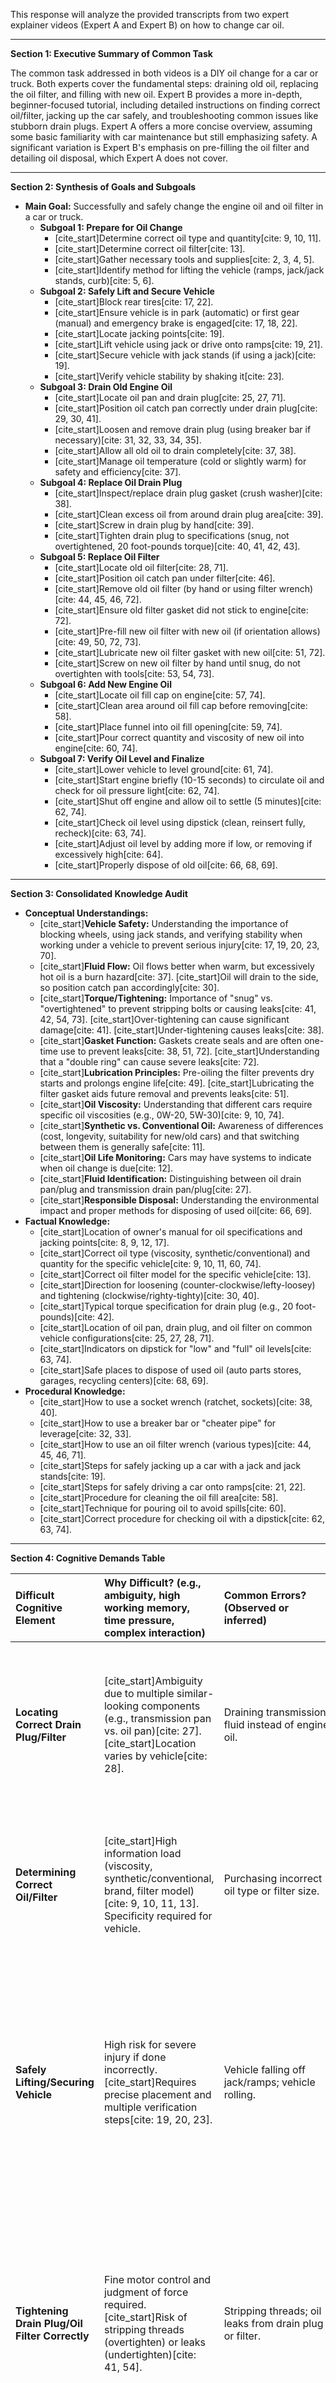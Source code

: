 This response will analyze the provided transcripts from two expert explainer videos (Expert A and Expert B) on how to change car oil.

-----

**Section 1: Executive Summary of Common Task**

The common task addressed in both videos is a DIY oil change for a car or truck. Both experts cover the fundamental steps: draining old oil, replacing the oil filter, and filling with new oil. Expert B provides a more in-depth, beginner-focused tutorial, including detailed instructions on finding correct oil/filter, jacking up the car safely, and troubleshooting common issues like stubborn drain plugs. Expert A offers a more concise overview, assuming some basic familiarity with car maintenance but still emphasizing safety. A significant variation is Expert B's emphasis on pre-filling the oil filter and detailing oil disposal, which Expert A does not cover.

-----

**Section 2: Synthesis of Goals and Subgoals**

  * **Main Goal:** Successfully and safely change the engine oil and oil filter in a car or truck.
      * **Subgoal 1: Prepare for Oil Change**
          * [cite\_start]Determine correct oil type and quantity[cite: 9, 10, 11].
          * [cite\_start]Determine correct oil filter[cite: 13].
          * [cite\_start]Gather necessary tools and supplies[cite: 2, 3, 4, 5].
          * [cite\_start]Identify method for lifting the vehicle (ramps, jack/jack stands, curb)[cite: 5, 6].
      * **Subgoal 2: Safely Lift and Secure Vehicle**
          * [cite\_start]Block rear tires[cite: 17, 22].
          * [cite\_start]Ensure vehicle is in park (automatic) or first gear (manual) and emergency brake is engaged[cite: 17, 18, 22].
          * [cite\_start]Locate jacking points[cite: 19].
          * [cite\_start]Lift vehicle using jack or drive onto ramps[cite: 19, 21].
          * [cite\_start]Secure vehicle with jack stands (if using a jack)[cite: 19].
          * [cite\_start]Verify vehicle stability by shaking it[cite: 23].
      * **Subgoal 3: Drain Old Engine Oil**
          * [cite\_start]Locate oil pan and drain plug[cite: 25, 27, 71].
          * [cite\_start]Position oil catch pan correctly under drain plug[cite: 29, 30, 41].
          * [cite\_start]Loosen and remove drain plug (using breaker bar if necessary)[cite: 31, 32, 33, 34, 35].
          * [cite\_start]Allow all old oil to drain completely[cite: 37, 38].
          * [cite\_start]Manage oil temperature (cold or slightly warm) for safety and efficiency[cite: 37].
      * **Subgoal 4: Replace Oil Drain Plug**
          * [cite\_start]Inspect/replace drain plug gasket (crush washer)[cite: 38].
          * [cite\_start]Clean excess oil from around drain plug area[cite: 39].
          * [cite\_start]Screw in drain plug by hand[cite: 39].
          * [cite\_start]Tighten drain plug to specifications (snug, not overtightened, 20 foot-pounds torque)[cite: 40, 41, 42, 43].
      * **Subgoal 5: Replace Oil Filter**
          * [cite\_start]Locate old oil filter[cite: 28, 71].
          * [cite\_start]Position oil catch pan under filter[cite: 46].
          * [cite\_start]Remove old oil filter (by hand or using filter wrench)[cite: 44, 45, 46, 72].
          * [cite\_start]Ensure old filter gasket did not stick to engine[cite: 72].
          * [cite\_start]Pre-fill new oil filter with new oil (if orientation allows)[cite: 49, 50, 72, 73].
          * [cite\_start]Lubricate new oil filter gasket with new oil[cite: 51, 72].
          * [cite\_start]Screw on new oil filter by hand until snug, do not overtighten with tools[cite: 53, 54, 73].
      * **Subgoal 6: Add New Engine Oil**
          * [cite\_start]Locate oil fill cap on engine[cite: 57, 74].
          * [cite\_start]Clean area around oil fill cap before removing[cite: 58].
          * [cite\_start]Place funnel into oil fill opening[cite: 59, 74].
          * [cite\_start]Pour correct quantity and viscosity of new oil into engine[cite: 60, 74].
      * **Subgoal 7: Verify Oil Level and Finalize**
          * [cite\_start]Lower vehicle to level ground[cite: 61, 74].
          * [cite\_start]Start engine briefly (10-15 seconds) to circulate oil and check for oil pressure light[cite: 62, 74].
          * [cite\_start]Shut off engine and allow oil to settle (5 minutes)[cite: 62, 74].
          * [cite\_start]Check oil level using dipstick (clean, reinsert fully, recheck)[cite: 63, 74].
          * [cite\_start]Adjust oil level by adding more if low, or removing if excessively high[cite: 64].
          * [cite\_start]Properly dispose of old oil[cite: 66, 68, 69].

-----

**Section 3: Consolidated Knowledge Audit**

  * **Conceptual Understandings:**
      * [cite\_start]**Vehicle Safety:** Understanding the importance of blocking wheels, using jack stands, and verifying stability when working under a vehicle to prevent serious injury[cite: 17, 19, 20, 23, 70].
      * [cite\_start]**Fluid Flow:** Oil flows better when warm, but excessively hot oil is a burn hazard[cite: 37]. [cite\_start]Oil will drain to the side, so position catch pan accordingly[cite: 30].
      * [cite\_start]**Torque/Tightening:** Importance of "snug" vs. "overtightened" to prevent stripping bolts or causing leaks[cite: 41, 42, 54, 73]. [cite\_start]Over-tightening can cause significant damage[cite: 41]. [cite\_start]Under-tightening causes leaks[cite: 38].
      * [cite\_start]**Gasket Function:** Gaskets create seals and are often one-time use to prevent leaks[cite: 38, 51, 72]. [cite\_start]Understanding that a "double ring" can cause severe leaks[cite: 72].
      * [cite\_start]**Lubrication Principles:** Pre-oiling the filter prevents dry starts and prolongs engine life[cite: 49]. [cite\_start]Lubricating the filter gasket aids future removal and prevents leaks[cite: 51].
      * [cite\_start]**Oil Viscosity:** Understanding that different cars require specific oil viscosities (e.g., 0W-20, 5W-30)[cite: 9, 10, 74].
      * [cite\_start]**Synthetic vs. Conventional Oil:** Awareness of differences (cost, longevity, suitability for new/old cars) and that switching between them is generally safe[cite: 11].
      * [cite\_start]**Oil Life Monitoring:** Cars may have systems to indicate when oil change is due[cite: 12].
      * [cite\_start]**Fluid Identification:** Distinguishing between oil drain pan/plug and transmission drain pan/plug[cite: 27].
      * [cite\_start]**Responsible Disposal:** Understanding the environmental impact and proper methods for disposing of used oil[cite: 66, 69].
  * **Factual Knowledge:**
      * [cite\_start]Location of owner's manual for oil specifications and jacking points[cite: 8, 9, 12, 17].
      * [cite\_start]Correct oil type (viscosity, synthetic/conventional) and quantity for the specific vehicle[cite: 9, 10, 11, 60, 74].
      * [cite\_start]Correct oil filter model for the specific vehicle[cite: 13].
      * [cite\_start]Direction for loosening (counter-clockwise/lefty-loosey) and tightening (clockwise/righty-tighty)[cite: 30, 40].
      * [cite\_start]Typical torque specification for drain plug (e.g., 20 foot-pounds)[cite: 42].
      * [cite\_start]Location of oil pan, drain plug, and oil filter on common vehicle configurations[cite: 25, 27, 28, 71].
      * [cite\_start]Indicators on dipstick for "low" and "full" oil levels[cite: 63, 74].
      * [cite\_start]Safe places to dispose of used oil (auto parts stores, garages, recycling centers)[cite: 68, 69].
  * **Procedural Knowledge:**
      * [cite\_start]How to use a socket wrench (ratchet, sockets)[cite: 38, 40].
      * [cite\_start]How to use a breaker bar or "cheater pipe" for leverage[cite: 32, 33].
      * [cite\_start]How to use an oil filter wrench (various types)[cite: 44, 45, 46, 71].
      * [cite\_start]Steps for safely jacking up a car with a jack and jack stands[cite: 19].
      * [cite\_start]Steps for safely driving a car onto ramps[cite: 21, 22].
      * [cite\_start]Procedure for cleaning the oil fill area[cite: 58].
      * [cite\_start]Technique for pouring oil to avoid spills[cite: 60].
      * [cite\_start]Correct procedure for checking oil with a dipstick[cite: 62, 63, 74].

-----

**Section 4: Cognitive Demands Table**

| Difficult Cognitive Element                                 | Why Difficult? (e.g., ambiguity, high working memory, time pressure, complex interaction) | Common Errors? (Observed or inferred)                           | Cues and Strategies Used (Expert approaches to manage difficulty)                                                                                                                                                                                                                                                                                                                                                                                                                                                                                                                                                                                                     |
| :---------------------------------------------------------- | :-------------------------------------------------------------------------------------- | :-------------------------------------------------------------- | :------------------------------------------------------------------------------------------------------------------------------------------------------------------------------------------------------------------------------------------------------------------------------------------------------------------------------------------------------------------------------------------------------------------------------------------------------------------------------------------------------------------------------------------------------------------------------------------------------------------------------------ |
| **Locating Correct Drain Plug/Filter** | [cite\_start]Ambiguity due to multiple similar-looking components (e.g., transmission pan vs. oil pan)[cite: 27]. [cite\_start]Location varies by vehicle[cite: 28]. | Draining transmission fluid instead of engine oil.            | [cite\_start]Look for specific visual cues (black pan, bolt presence on oil pan)[cite: 27]. [cite\_start]Consult owner's manual[cite: 8]. [cite\_start]Understand common filter locations (underneath, top of engine)[cite: 28].                                                                                                                                                                                                                                                                                                                                                                                              |
| **Determining Correct Oil/Filter** | [cite\_start]High information load (viscosity, synthetic/conventional, brand, filter model)[cite: 9, 10, 11, 13]. Specificity required for vehicle. | Purchasing incorrect oil type or filter size.                   | [cite\_start]Refer to owner's manual (first source)[cite: 8, 9]. [cite\_start]Use in-store resources (e.g., oil filter lookup books)[cite: 13]. [cite\_start]Pay attention to specific markings (0W-20, L14612)[cite: 10, 13].                                                                                                                                                                                                                                                                                                                                                                                               |
| **Safely Lifting/Securing Vehicle** | High risk for severe injury if done incorrectly. [cite\_start]Requires precise placement and multiple verification steps[cite: 19, 20, 23]. | Vehicle falling off jack/ramps; vehicle rolling.                | [cite\_start]Follow strict sequence: block wheels, engage brake, locate points[cite: 17, 18, 19]. [cite\_start]Use jack stands in conjunction with jack for redundancy[cite: 19, 20]. [cite\_start]Verify stability by shaking the vehicle before going underneath[cite: 23]. [cite\_start]Emphasize using ramps for safety/ease if possible[cite: 20].                                                                                                                                                                                                                                                                                                                      |
| **Tightening Drain Plug/Oil Filter Correctly** | Fine motor control and judgment of force required. [cite\_start]Risk of stripping threads (overtighten) or leaks (undertighten)[cite: 41, 54]. | Stripping threads; oil leaks from drain plug or filter.         | [cite\_start]Use appropriate tool (small ratchet for drain plug, hand for filter)[cite: 40, 54]. [cite\_start]Understand "snug" vs. "overtightened"[cite: 41, 54]. [cite\_start]Use torque wrench if available[cite: 42]. [cite\_start]Clean area to easily spot future leaks[cite: 40]. [cite\_start]Lubricate filter gasket to prevent sticking and aid future removal[cite: 51].                                                                                                                                                                                                                                                                          |
| **Managing Old Oil Drainage (Spills/Burns)** | [cite\_start]Messy, hot, and potential for spills if not properly contained[cite: 30, 46]. | Spilling oil on ground/engine; burning self with hot oil.       | [cite\_start]Position catch pan strategically, slightly behind the drain plug for anticipated flow[cite: 30]. [cite\_start]Allow hot oil to cool for 5-10 minutes if engine was recently run[cite: 37]. [cite\_start]Have paper towels readily available for cleanup[cite: 2].                                                                                                                                                                                                                                                                                                                                                           |
| **Accurately Checking Oil Level** | [cite\_start]New oil can be difficult to see on dipstick, especially synthetic[cite: 63]. Requires specific timing after engine run. | Incorrectly interpreting dipstick reading; overfilling/underfilling. | [cite\_start]Ensure vehicle is on level ground[cite: 62, 74]. [cite\_start]Allow engine to sit for 5 minutes after running[cite: 62, 74]. [cite\_start]Clean dipstick completely before re-inserting[cite: 62, 74]. [cite\_start]Flip dipstick for better visibility of new oil[cite: 63]. [cite\_start]Understand "low" vs. "high" marks[cite: 63, 74]. [cite\_start]Add oil incrementally and re-check[cite: 64, 74].                                                                                                                                                                                                                                                 |
| **Disposing of Used Oil Responsibly** | [cite\_start]Lack of awareness of proper disposal methods; perceived inconvenience[cite: 66, 68]. | Improper disposal (e.g., pouring down drain, into trash).       | [cite\_start]Store old oil in sealed containers (old oil bottles, milk jugs)[cite: 68]. [cite\_start]Know local recycling options (auto parts stores, garages, recycling centers, Walmart)[cite: 68, 69]. [cite\_start]Emphasize environmental responsibility[cite: 69].                                                                                                                                                                                                                                                                                                                                                                          |

-----

**Section 5: JSON-LD Task Graph**

```json
{
  "@context": {
    "TaskGraph": "http://example.org/cognitive-task-graph#",
    "Task": "TaskGraph:Task",
    "Goal": "TaskGraph:Goal",
    "Subgoal": "TaskGraph:Subgoal",
    "DecisionPoint": "TaskGraph:DecisionPoint",
    "Condition": "TaskGraph:Condition",
    "Assumption": "TaskGraph:Assumption",
    "Tool": "TaskGraph:Tool",
    "InformationFlow": "TaskGraph:InformationFlow",
    "Metacognition": "TaskGraph:Metacognition",
    "description": "TaskGraph:description",
    "dependsOn": "TaskGraph:dependsOn",
    "leadsTo": "TaskGraph:leadsTo",
    "truePath": "TaskGraph:truePath",
    "falsePath": "TaskGraph:falsePath",
    "input": "TaskGraph:input",
    "output": "TaskGraph:output",
    "requiredFor": "TaskGraph:requiredFor",
    "appliesTo": "TaskGraph:appliesTo",
    "context": "TaskGraph:context"
  },
  "@graph": [
    {
      "@id": "_Goal_PerformOilChange",
      "@type": "Goal",
      "description": "Successfully and safely change the engine oil and oil filter in a car or truck."
    },
    {
      "@id": "_Subgoal_PrepareForOilChange",
      "@type": "Subgoal",
      "description": "Gather necessary information, tools, and supplies for the oil change.",
      "dependsOn": ["_Goal_PerformOilChange"],
      "leadsTo": "_Task_DetermineOilSpecs"
    },
    {
      "@id": "_Task_DetermineOilSpecs",
      "@type": "Task",
      "description": "Identify the correct type (viscosity, synthetic/conventional) and quantity of engine oil for the specific vehicle.",
      "dependsOn": ["_Subgoal_PrepareForOilChange"],
      [cite_start]"informationFlow": { "input": "Owner's Manual [cite: 8][cite_start]", "output": "Required oil viscosity and quantity [cite: 9]" },
      "leadsTo": "_Task_DetermineFilter"
    },
    {
      "@id": "_Task_DetermineFilter",
      "@type": "Task",
      "description": "Identify the correct oil filter model for the specific vehicle.",
      "dependsOn": ["_Task_DetermineOilSpecs"],
      [cite_start]"informationFlow": { "input": "Vehicle make/model/year", "output": "Required oil filter model (e.g., L14612) [cite: 13]" },
      "leadsTo": "_Task_GatherToolsSupplies"
    },
    {
      "@id": "_Task_GatherToolsSupplies",
      "@type": "Task",
      "description": "Collect all necessary tools (sockets, ratchet, gloves, paper towels, oil filter wrench, oil catch pan, funnel, breaker bar) and supplies (oil, filter).",
      "dependsOn": ["_Task_DetermineFilter"],
      "leadsTo": "_Decision_LiftingMethod"
    },
    {
      "@id": "_Decision_LiftingMethod",
      "@type": "DecisionPoint",
      "description": "Choose the preferred method for lifting the vehicle (ramps, jack/jack stands, or curb).",
      "metacognition": "Expert thinks: 'Safety and ease are paramount. [cite_start]Ramps are often preferred for beginners.' [cite: 6, 20]",
      "truePath": "_Task_PrepareVehicleForLifting",
      "falsePath": "_Task_PrepareVehicleForLifting"
    },
    {
      "@id": "_Subgoal_SafelyLiftVehicle",
      "@type": "Subgoal",
      "description": "Elevate the vehicle securely to provide access to the underside.",
      "dependsOn": ["_Subgoal_PrepareForOilChange"],
      "leadsTo": "_Task_PrepareVehicleForLifting"
    },
    {
      "@id": "_Task_PrepareVehicleForLifting",
      "@type": "Task",
      "description": "Block rear tires and ensure transmission is in park/first gear with emergency brake engaged.",
      "dependsOn": ["_Decision_LiftingMethod"],
      "leadsTo": "_Task_LiftVehicle"
    },
    {
      "@id": "_Task_LiftVehicle",
      "@type": "Task",
      "description": "Lift the vehicle using the chosen method (jack, ramps).",
      "dependsOn": ["_Task_PrepareVehicleForLifting"],
      "leadsTo": "_Task_SecureVehicle"
    },
    {
      "@id": "_Task_SecureVehicle",
      "@type": "Task",
      "description": "Place jack stands (if using jack) and lower vehicle onto them. Or, ensure vehicle is stable on ramps.",
      "dependsOn": ["_Task_LiftVehicle"],
      "metacognition": "Expert thinks: 'Never rely on just the jack. [cite_start]Double protection is key for safety.' [cite: 20]",
      "leadsTo": "_Task_VerifyStability"
    },
    {
      "@id": "_Task_VerifyStability",
      "@type": "Task",
      "description": "Shake the vehicle to ensure it is stable and safe to work under.",
      "dependsOn": ["_Task_SecureVehicle"],
      "leadsTo": "_Task_LocateDrainPlug"
    },
    {
      "@id": "_Subgoal_DrainOldOil",
      "@type": "Subgoal",
      "description": "Completely remove the old engine oil from the vehicle.",
      "dependsOn": ["_Subgoal_SafelyLiftVehicle"],
      "leadsTo": "_Task_LocateDrainPlug"
    },
    {
      "@id": "_Task_LocateDrainPlug",
      "@type": "Task",
      "description": "Identify the oil drain pan and drain plug, distinguishing from other components like the transmission pan.",
      "dependsOn": ["_Task_VerifyStability"],
      [cite_start]"informationFlow": { "input": "Visual inspection of underside", "output": "Identified oil pan and drain plug location [cite: 27, 71]" },
      "leadsTo": "_Task_PositionOilPan"
    },
    {
      "@id": "_Task_PositionOilPan",
      "@type": "Task",
      "description": "Place the oil catch pan directly beneath the drain plug, anticipating the oil flow.",
      "dependsOn": ["_Task_LocateDrainPlug"],
      "leadsTo": "_Task_RemoveDrainPlug"
    },
    {
      "@id": "_Task_RemoveDrainPlug",
      "@type": "Task",
      "description": "Loosen and carefully remove the oil drain plug, allowing old oil to drain.",
      "dependsOn": ["_Task_PositionOilPan"],
      "requiredFor": ["_Tool_SocketSet", "_Tool_BreakerBar"],
      [cite_start]"metacognition": "Expert thinks: 'Drain plug can be very tight, a breaker bar provides necessary leverage.' [cite: 31, 32, 33]",
      "leadsTo": "_Task_AllowOilToDrain"
    },
    {
      "@id": "_Task_AllowOilToDrain",
      "@type": "Task",
      "description": "Wait for all old oil to drain from the engine.",
      "dependsOn": ["_Task_RemoveDrainPlug"],
      "leadsTo": "_Task_ReplaceDrainPlugGasket"
    },
    {
      "@id": "_Subgoal_ReplaceDrainPlug",
      "@type": "Subgoal",
      "description": "Securely re-install the oil drain plug after old oil has drained.",
      "dependsOn": ["_Subgoal_DrainOldOil"],
      "leadsTo": "_Task_ReplaceDrainPlugGasket"
    },
    {
      "@id": "_Task_ReplaceDrainPlugGasket",
      "@type": "Task",
      "description": "Inspect and replace the copper crush gasket on the drain plug (if present).",
      "dependsOn": ["_Task_AllowOilToDrain"],
      [cite_start]"metacognition": "Expert thinks: 'Generally, replace for best seal, though some reuse if necessary.' [cite: 38]",
      "leadsTo": "_Task_CleanDrainArea"
    },
    {
      "@id": "_Task_CleanDrainArea",
      "@type": "Task",
      "description": "Wipe away any excess oil from around the drain plug area to ensure a clean seal.",
      "dependsOn": ["_Task_ReplaceDrainPlugGasket"],
      "leadsTo": "_Task_InstallDrainPlug"
    },
    {
      "@id": "_Task_InstallDrainPlug",
      "@type": "Task",
      "description": "Screw in the drain plug by hand until snug.",
      "dependsOn": ["_Task_CleanDrainArea"],
      "leadsTo": "_Task_TightenDrainPlug"
    },
    {
      "@id": "_Task_TightenDrainPlug",
      "@type": "Task",
      "description": "Tighten the drain plug using a small ratchet to the specified torque (e.g., 20 ft-lbs), avoiding overtightening.",
      "dependsOn": ["_Task_InstallDrainPlug"],
      "requiredFor": ["_Tool_SocketSet"],
      "metacognition": "Expert thinks: 'Overtightening causes stripping, undertightening causes leaks. [cite_start]Snug is key.' [cite: 41, 42]",
      "leadsTo": "_Subgoal_ReplaceOilFilter"
    },
    {
      "@id": "_Subgoal_ReplaceOilFilter",
      "@type": "Subgoal",
      "description": "Remove the old oil filter and install a new one.",
      "dependsOn": ["_Subgoal_DrainOldOil"],
      "leadsTo": "_Task_LocateOilFilter"
    },
    {
      "@id": "_Task_LocateOilFilter",
      "@type": "Task",
      "description": "Identify the location of the old oil filter on the engine.",
      "dependsOn": ["_Task_TightenDrainPlug"],
      "leadsTo": "_Task_PositionPanForFilter"
    },
    {
      "@id": "_Task_PositionPanForFilter",
      "@type": "Task",
      "description": "Position the oil catch pan under the oil filter as oil will leak when removed.",
      "dependsOn": ["_Task_LocateOilFilter"],
      "leadsTo": "_Task_RemoveOilFilter"
    },
    {
      "@id": "_Task_RemoveOilFilter",
      "@type": "Task",
      "description": "Remove the old oil filter (by hand or using an appropriate filter wrench if tight).",
      "dependsOn": ["_Task_PositionPanForFilter"],
      "requiredFor": ["_Tool_OilFilterWrench", "_Tool_ChannelLocks"],
      [cite_start]"metacognition": "Expert thinks: 'Be prepared for a tight filter; various tools exist for different situations.' [cite: 44, 45, 71]",
      "leadsTo": "_Decision_OldFilterGasketStuck"
    },
    {
      "@id": "_Decision_OldFilterGasketStuck",
      "@type": "DecisionPoint",
      "description": "Is the old oil filter gasket stuck to the engine block?",
      "truePath": "_Task_RemoveStuckGasket",
      "falsePath": "_Task_PreFillNewFilter"
    },
    {
      "@id": "_Task_RemoveStuckGasket",
      "@type": "Task",
      "description": "Carefully remove the old gasket if it has stuck to the oil filter adapter.",
      "dependsOn": ["_Decision_OldFilterGasketStuck"],
      [cite_start]"metacognition": "Expert thinks: 'A double gasket causes severe leaks; always check!' [cite: 72]",
      "leadsTo": "_Task_PreFillNewFilter"
    },
    {
      "@id": "_Task_PreFillNewFilter",
      "@type": "Task",
      "description": "Pre-fill the new oil filter with new engine oil (if filter orientation allows) to prevent dry start.",
      "dependsOn": ["_Task_RemoveOilFilter"],
      [cite_start]"metacognition": "Expert thinks: 'This promotes engine longevity, but not always possible.' [cite: 49, 50]",
      "leadsTo": "_Task_LubricateFilterGasket"
    },
    {
      "@id": "_Task_LubricateFilterGasket",
      "@type": "Task",
      "description": "Apply a thin layer of new oil around the new filter's rubber gasket.",
      "dependsOn": ["_Task_PreFillNewFilter"],
      [cite_start]"metacognition": "Expert thinks: 'This prevents sticking and helps seal.' [cite: 51, 72]",
      "leadsTo": "_Task_InstallNewFilter"
    },
    {
      "@id": "_Task_InstallNewFilter",
      "@type": "Task",
      "description": "Screw on the new oil filter by hand until it is snug; do not use tools.",
      "dependsOn": ["_Task_LubricateFilterGasket"],
      [cite_start]"metacognition": "Expert thinks: 'Hand-tight is sufficient; overtightening damages the filter and gasket.' [cite: 54, 73]",
      "leadsTo": "_Subgoal_AddNewOil"
    },
    {
      "@id": "_Subgoal_AddNewOil",
      "@type": "Subgoal",
      "description": "Add the correct type and quantity of new engine oil to the vehicle.",
      "dependsOn": ["_Subgoal_ReplaceOilFilter"],
      "leadsTo": "_Task_CleanFillArea"
    },
    {
      "@id": "_Task_CleanFillArea",
      "@type": "Task",
      "description": "Clean the area around the oil fill cap before removing it to prevent debris from entering the engine.",
      "dependsOn": ["_Subgoal_AddNewOil"],
      "leadsTo": "_Task_AddOil"
    },
    {
      "@id": "_Task_AddOil",
      "@type": "Task",
      "description": "Place a funnel in the oil fill opening and pour the measured amount of new oil into the engine.",
      "dependsOn": ["_Task_CleanFillArea"],
      "requiredFor": ["_Tool_Funnel"],
      [cite_start]"metacognition": "Expert thinks: 'Pouring sideways can give more control and prevent glugging.' [cite: 60]",
      "leadsTo": "_Task_StartEngineBriefly"
    },
    {
      "@id": "_Subgoal_VerifyOilLevelFinalize",
      "@type": "Subgoal",
      "description": "Confirm correct oil level and perform final cleanup and disposal.",
      "dependsOn": ["_Subgoal_AddNewOil"],
      "leadsTo": "_Task_LowerVehicle"
    },
    {
      "@id": "_Task_LowerVehicle",
      "@type": "Task",
      "description": "Lower the vehicle from ramps or jack stands to level ground.",
      "dependsOn": ["_Task_AddOil"],
      "leadsTo": "_Task_StartEngineBriefly"
    },
    {
      "@id": "_Task_StartEngineBriefly",
      "@type": "Task",
      "description": "Start the engine for 10-15 seconds to circulate oil and check for oil pressure lights.",
      "dependsOn": ["_Task_LowerVehicle"],
      [cite_start]"metacognition": "Expert thinks: 'This primes the system and confirms initial oil pressure.' [cite: 62, 74]",
      "leadsTo": "_Task_ShutOffEngine"
    },
    {
      "@id": "_Task_ShutOffEngine",
      "@type": "Task",
      "description": "Shut off the engine.",
      "dependsOn": ["_Task_StartEngineBriefly"],
      "leadsTo": "_Task_LetOilSettle"
    },
    {
      "@id": "_Task_LetOilSettle",
      "@type": "Task",
      "description": "Allow oil to settle in the pan for approximately 5 minutes.",
      "dependsOn": ["_Task_ShutOffEngine"],
      "leadsTo": "_Task_CheckOilLevel"
    },
    {
      "@id": "_Task_CheckOilLevel",
      "@type": "Task",
      "description": "Check the oil level using the dipstick (clean, reinsert, recheck).",
      "dependsOn": ["_Task_LetOilSettle"],
      [cite_start]"metacognition": "Expert thinks: 'New oil can be hard to see; use a towel or flip the dipstick for clarity.' [cite: 63, 74]",
      "leadsTo": "_Decision_OilLevelCorrect"
    },
    {
      "@id": "_Decision_OilLevelCorrect",
      "@type": "DecisionPoint",
      "description": "Is the oil level between the 'low' and 'high' marks on the dipstick?",
      "metacognition": "Expert thinks: 'Aim for high, but anywhere in between is acceptable. [cite_start]Overfilling significantly is problematic.' [cite: 63, 64]",
      "truePath": "_Task_DisposeOfUsedOil",
      "falsePath": "_Decision_AdjustOilLevel"
    },
    {
      "@id": "_Decision_AdjustOilLevel",
      "@type": "DecisionPoint",
      "description": "Does the oil level need adjustment (too low or too high)?",
      "truePath": "_Task_AdjustOilLevel",
      "falsePath": "_Task_DisposeOfUsedOil"
    },
    {
      "@id": "_Task_AdjustOilLevel",
      "@type": "Task",
      "description": "Add more oil if too low, or remove oil if excessively high (over a quart extra is problematic).",
      "dependsOn": ["_Decision_AdjustOilLevel"],
      "leadsTo": "_Task_CheckOilLevel"
    },
    {
      "@id": "_Task_DisposeOfUsedOil",
      "@type": "Task",
      "description": "Collect and properly dispose of all drained old oil in appropriate containers at a recycling center or auto parts store.",
      "dependsOn": ["_Decision_OilLevelCorrect", "_Decision_AdjustOilLevel"],
      [cite_start]"metacognition": "Expert thinks: 'Responsible disposal prevents environmental hazard; most places take it for free.' [cite: 66, 69]",
      "leadsTo": "_Goal_PerformOilChange" // Task loop complete, success
    },
    
    // Tools
    {
      "@id": "_Tool_SocketSet",
      "@type": "Tool",
      "description": "Socket set with ratchet and various sockets.",
      "type": "Hardware"
    },
    {
      "@id": "_Tool_Gloves",
      "@type": "Tool",
      "description": "Protective gloves to prevent skin contact with oil.",
      "type": "Personal Protective Equipment"
    },
    {
      "@id": "_Tool_PaperTowels",
      "@type": "Tool",
      "description": "Paper towels for cleaning spills and wiping components.",
      "type": "Consumable"
    },
    {
      "@id": "_Tool_OilFilterWrench",
      "@type": "Tool",
      "description": "Tool designed to grip and remove oil filters (various styles).",
      "type": "Hardware"
    },
    {
      "@id": "_Tool_OilCatchPan",
      "@type": "Tool",
      "description": "Container to collect drained used engine oil.",
      "type": "Hardware"
    },
    {
      "@id": "_Tool_Funnel",
      "@type": "Tool",
      "description": "Funnel for pouring new oil into the engine without spills.",
      "type": "Hardware"
    },
    {
      "@id": "_Tool_BreakerBar",
      "@type": "Tool",
      "description": "Long handled bar for increased leverage to loosen stubborn bolts.",
      "type": "Hardware"
    },
    {
      "@id": "_Tool_Ramps",
      "@type": "Tool",
      "description": "Vehicle ramps for lifting the front wheels of a car.",
      "type": "Hardware"
    },
    {
      "@id": "_Tool_Jack",
      "@type": "Tool",
      "description": "Hydraulic or mechanical jack for lifting a vehicle.",
      "type": "Hardware"
    },
    {
      "@id": "_Tool_JackStands",
      "@type": "Tool",
      "description": "Adjustable stands to safely support a lifted vehicle.",
      "type": "Hardware"
    },
    {
      "@id": "_Tool_WoodBlocks",
      "@type": "Tool",
      "description": "Pieces of wood used to block rear tires and prevent rolling.",
      "type": "Hardware"
    },
    {
      "@id": "_Tool_ChannelLocks",
      "@type": "Tool",
      "description": "Adjustable pliers used for gripping, sometimes for oil filters.",
      "type": "Hardware"
    },
    {
      "@id": "_Tool_OwnerManual",
      "@type": "Tool",
      "description": "Vehicle owner's manual, containing essential specifications and procedures.",
      "type": "Information Resource"
    }
  ]
}
```

Sources

TXT
Page
Transcript_ExpertB.txt
You look under oil and capacities 2:11 you can see it tells you how much oil you're going to need so we're going to need four and a quarter quarts and 2:17 then you want to check the viscosity the oil that you need and we're going to need four and a quarter quarts of 2:22 [0w] 20 so let's go to the store, and we'll check that out right now all right 2:26 We're in [the] store, and we need to find a synthetic 0w 20 2:30 there's a ton of oil to choose from 2:33 Here is 0w. 20. You can see here's where the viscosities are listed 0w 20 is right here 2:39 Here's 10w30 so make sure you get the correct viscosity. Here's the 0w 20. We need we want a full synthetic 2:46 We need at least 4 quarts in this container has 5 so that's plenty if y…

TXT
Page
Transcript_ExpertB.txt
Just look in the book here, and we're doing the oil change on a 3:43 2014 Nissan Sentra 3:46 personally I like using pure later filters, but any quality filter will do we need an L1 for 3:53 612 3:54 [Okay], L1 3:56 for 612 3:58 L1 for 612 right here good.

TXT
Page
Transcript_ExpertB.txt
…own car Tools 0:26 If you've ever done oil changes before and want to share your tips leave a comment now 0:32 Let's take a look at the tools 0:33 You need to change your oil 0:34 So here's everything you're going to need to change your oil you can see we're [just] using common hand tools 0:38 We have a socket set that has a ratchet and some sockets 0:42 Gloves so you don't get the oil on your skin because oil is not good [for] you paper towels to clean up 0:47 We have our oil and filter and I'll explain in a second how to find the correct oil 0:51 and the correct filter for your car 0:53 We have an oil filter wrench you might need it or you might not but it's worth to have just in case 0:57 We have an oil catch pan so you can rec…

TXT
Page
Transcript_ExpertB.txt
I'm also including a breaker bar 1:04 Just in case your drain bolt is hard to get off [this] will make it really easy in 1:08 Addition to tools to change the oil you're also going to need something to jack your vehicle up in this case 1:13 We have ramps or you could use Jack and Jack stands and then a piece of wood to block off the rear tires 1:18 And I'll show you everything 1:20 There's also another method 1:21 You could use where you don't need any of this you could [just] drive your vehicle up onto the curb to get enough access to 1:26 Safely get underneath and drain the oil so you could use whatever method works for you 1:30 I just want to note also that any tools that I'm using here including the [Jack's] Jack stands Ramps a…

TXT
Page
Transcript_ExpertB.txt
Oil 2:00 You can look in the [owner's] manual. So just go grab your owner's manual 2:07 We're going to flip to [the] back here. You look under oil and capacities 2:11 you can see it tells you how much oil you're going to need so we're going to need four and a quarter quarts and 2:17 then you want to check the viscosity the oil that you need and we're going to need four and a quarter quarts of 2:22 [0w] 20 so let's go to the store, and we'll check that out right now all right 2:26 We're in [the] store, and we need to find a synthetic 0w 20 2:30 there's a ton of oil to choose from 2:33 Here is 0w.

TXT
Page
Transcript_ExpertB.txt
…recommended mileage that's listed in the [owner's] manual 3:16 many cars have an oil life monitor that will tell you when you need to change your oil so just go by that if you 3:22 Can't find any [information] on when you need to change your oil I change the oil in my cars at around 5,000 miles 3:27 My van has over three hundred thousand miles and we've had that car since new and she's still running great 3:33 Ok so we have our oil now let's go find the filter there are tons of oil filters 3:37 But which one do you pick well?

TXT
Page
Transcript_ExpertB.txt
We have to go underneath the vehicle Jack Up 4:39 So we're going to have to lift the [vehicle] up to [jack] the car up if you're not completely sure how to do it you 4:44 Could check the owner's manual it tells you exactly how to jack the car up [to] change your spare tire 4:47 But I'm going to show you right here what you need to do and you 4:50 [want] to make sure before you jack the vehicle up you block off the rear tire 4:53 So the car doesn't roll the other thing you want to do is if you have an automatic 4:57 Make sure it's…

TXT
Page
Transcript_ExpertB.txt
We have to go underneath the vehicle Jack Up 4:39 So we're going to have to lift the [vehicle] up to [jack] the car up if you're not completely sure how to do it you 4:44 Could check the owner's manual it tells you exactly how to jack the car up [to] change your spare tire 4:47 But I'm going to show you right here what you need to do and you 4:50 [want] to make sure before you jack the vehicle up you block off the rear tire 4:53 So the car doesn't roll the other thing you want to do is if you have an automatic 4:57 Make sure it's in park. [if] you have a manual put it in first gear and 5:01 Also pull the emergency brake which will prevent the car from Rolling 5:06 So get your jack and place it underneath the vehicle 5:09 Right whe…

TXT
Page
Transcript_ExpertB.txt
It's that simple 6:41 Make sure that you pull the emergency brake again, and we're blocking off the rear tires again 6:46 And I think you could get why I like the [ramps] so much before you go under the car even when [you] have the car 6:52 Jacked up what you want to do is you want to just shake the car with your hands?

TXT
Page
Transcript_ExpertB.txt
You can get your jack stands 5:27 and place it under the car right where there's a big piece [of] metal on the frame and 5:32 Then you're going to lower the car down into the jack stands and then you have plenty of room to get to the oil pin 5:38 So we'll just let the car down 5:41 slowly 5:42 and you can see 5:43 The Jack stand is the only thing holding it up and [once] your car safely supported on the jack stands 5:48 I always like to put the jack right back on the frame just for extra support 5:53 so for some reason the Jack stand slips or something or 5:56 Malfunctions…

TXT
Page
Transcript_ExpertB.txt
…pretty high 6:25 All you have to do is park the vehicle in a spot where [you] can slide two ramps right under the wheels 6:32 And then you just drive the car [off] the ramps.

TXT
Page
Transcript_ExpertB.txt
6:55 the car should not move anywhere you're just shaking it back and forth as hard as you can and 6:59 It should be stable and this thing is stable once you know that the vehicle is safe to go under you can see why I?

TXT
Page
Transcript_ExpertB.txt
Oh, where's the boat that 7:23 I need to undo where's the oil drain bolt 7:24 Well what you want to do is you want to locate the drain pan the drain pan is this right here?

TXT
Page
Transcript_ExpertB.txt
That's your oil drain pan now 7:35 There's other things that look like it 7:37 But this should be pretty easy to find what you're looking for that bolt and you're looking for the black pan 7:42 But you could also see right here is another drain pan 7:44 But this drain pan here doesn't have any bolts to let fluid out. This is the transmission drain pan 7:50 so really simple to find the oil drain pan and then actually you can see right behind the drain pan you want to locate your 7:55 oil filter in this case oil drain pan here 7:58 Oil filter is right behind it and it's up and down nice and easy to get to which is really good in some vehicles 8:05 The oil Filter is actually on top of the engine [for] example in this Toyota tacoma.

TXT
Page
Transcript_ExpertA.txt
…your oil filter 0:50 so sometimes you can get this off by 0:52 hand sometimes you need to use an oil 0:54 filter wrench or a pair of channel locks 0:58 i'm going to have some links in the 1:00 description below to some amazon 1:02 products that you might like find useful 1:05 you can use them or don't if you do use 1:07 them i get a small cut 1:10 helps me out a little bit 1:14 i'll have a link to these channel locks 1:16 these are the ones i like using for 1:18 getting oil filters when i can't quite 1:20 get them to turn 1:22 um these work really well so i have a 1:24 link to these uh take your oil filter 1:27 off 1:28 and 1:29 pull your pan…

TXT
Page
Transcript_ExpertB.txt
That's your oil drain pan now 7:35 There's other things that look like it 7:37 But this should be pretty easy to find what you're looking for that bolt and you're looking for the black pan 7:42 But you could also see right here is another drain pan 7:44 But this drain pan here doesn't have any bolts to let fluid out.

TXT
Page
Transcript_ExpertB.txt
…here and then as you turn 12:07 You [could] see it gets smaller, but you can see this is a really small filter 12:11 This is for actually a big 454 cubic inch engine 12:15 So the oil filter on that is huge here's another adjustable one rubber. So it grabs on really tight 12:21 just close it by pulling the rubber through here and 12:25 Then when you turn to loosen you turn like this 12:28 and it kind of grips because it's 12:31 Turning on here and grabbing it these are good because they're adjustable and they work on all different sizes 12:35 And the last style is this style, but you need it for each specific size that you use, but this is a really small filter 12:43 So you can see it won't work 12:45 But the idea is it's just like…

TXT
Page
Transcript_ExpertB.txt
You can see here in 8:11 This case though, it's underneath 8:13 It's pretty easy to get to this is really easy to get to also you can see the drain plug right there 8:19 Let's go get it off Remove Oil Drain Plug 8:21 Now before we remove the drain plug get your oil collection pan 8:26 slide it under 8:28 Now we have a sideways view you can see our filters right here 8:31 Our [oil] drain pan is right here and our oil drain plug [is] right there we have our oil Catch-can right here 8:36 It's kind [of] aimed behind a little bit because the oil is going to come out that way in this case 8:42 we're using a 14 millimeter socket on our ratchet and 8:45 To loosen you want to go this way counterclockwise, Righty-tighty Lefty-Loosey 8:54 So…

TXT
Page
Transcript_ExpertB.txt
You have a washer [on] there 11:21 All you need to do is tighten it down to 20 foot-pounds of torque.

TXT
Page
Transcript_ExpertB.txt
It's on so now I just tighten it by hand 15:10 don't use any tools to tighten these just tighten it by hand [if] 15:13 Your hands are slippery [cuz] its oily you grab a towel clean it off and then turn it more by hand with the towel 15:21 Good 15:23 So step one is done.

TXT
Page
Transcript_ExpertB.txt
Well. Don't be discouraged. There's an easy trick to use and 9:05 That trick is to use one of these long breaker bars. You can see here 9:09 How much longer it is [than] my ratchet and this is going to give you so much leverage? 9:13 That's going to be really easy to get off if you don't have a long breaker bar like this you get your ratchet and slip 9:19 A pipe over the end to make it longer watch. How easy this is going to be now 9:24 Boom it's loosened. It's all it took 9:28 Now we can loosen this the rest of the way 9:31 Once it gets really loose.

TXT
Page
Transcript_ExpertB.txt
…job 10:04 Easier now if you're going to put your car up on the ramps then you're starting your car anyway 10:08 Just make sure if you run your engine you let it sit for like five to [ten] minutes 10:12 Let it cool off a little bit so you don't burn yourself [and] also so all the oil collects in the drain pan on 10:18 Some oil drain plugs. There's a gasket to help seal the plug and you can see here 10:22 There's a copper crush gasket 10:24 These gaskets are generally one-time use so take off the old gasket and replace it with a new one 10:28 Some people have reused these gaskets one or two times and never have a problem with weeks, and I'm one of those people 10:33 But in general I suggest you replace the gasket all right the [oil]…

TXT
Page
Transcript_ExpertB.txt
…job 10:04 Easier now if you're going to put your car up on the ramps then you're starting your car anyway 10:08 Just make sure if you run your engine you let it sit for like five to [ten] minutes 10:12 Let it cool off a little bit so you don't burn yourself [and] also so all the oil collects in the drain pan on 10:18 Some oil drain plugs.

TXT
Page
Transcript_ExpertB.txt
There's a gasket to help seal the plug and you can see here 10:22 There's a copper crush gasket 10:24 These gaskets are generally one-time use so take off the old gasket and replace it with a new one 10:28 Some people have reused these gaskets one or two times and never have a problem with weeks, and I'm one of those people 10:33 But in general I suggest you replace the gasket all right the [oil] is completely drained 10:37 There are a few drops coming out 10:39 So let's screw in the drain plug and move on to the next step just [screw] it in by hand and it should…

TXT
Page
Transcript_ExpertB.txt
…tighten 10:45 Right up. [I] like to wipe away any extra [oil] before I tighten it [down] all the way 10:49 So your drain pan stays clean and so you know if there's any oil leaking from the drain plug down the road 10:57 Now we want to tighten up our drain plug and to do that.

TXT
Page
Transcript_ExpertB.txt
We want to go clockwise 11:02 So we're going to switch this so now we're going to tighten this clockwise 11:06 And notice I'm using our ratchet and not our breaker bar 11:09 You want to use the small ratchet to tighten this you're only tightening it so it's snug 11:14 You don't want it over tighten it you over tighten it 11:17 You'll strip the drain plug, and you'll cause way more problems. You have a washer [on] there 11:21 All you need to do is tighten it down to 20 foot-pounds of torque. Which is nothing so use the small ratchet 11:31 Tighten it and once. It's Snug give it a little extra turn and 11:36 That's it 11:37 So we just finished step one removing all the old oil now step two is changing the old oil filter 11:45 Okay, s…

TXT
Page
Transcript_ExpertB.txt
This is the transmission drain pan 7:50 so really simple to find the oil drain pan and then actually you can see right behind the drain pan you want to locate your 7:55 oil filter in this case oil drain pan here 7:58 Oil filter is right behind it and it's up and down nice and easy to get to which is really good in some vehicles 8:05 The oil Filter is actually on top of the engine [for] example in this Toyota tacoma.

TXT
Page
Transcript_ExpertB.txt
…way in this case 8:42 we're using a 14 millimeter socket on our ratchet and 8:45 To loosen you want to go this way counterclockwise, Righty-tighty Lefty-Loosey 8:54 So this might be a problem some of you might encounter where you're using your normal size ratchet 8:59 It's hard to get that drain plug out.

TXT
Page
Transcript_ExpertB.txt
…just 12:52 [like] that and then boom comes right off 12:55 But we're going to be using this because it's easy to use quick grabs on all different [size] filters, so let's get this filter off 13:09 Okay, you can see that does the trick we can unscrew this the rest of the way by hand make sure the oil catch can 13:15 Is right below where this is because this is going to leak oil as you can see 13:28 There we go.

TXT
Page
Transcript_ExpertB.txt
14:18 You can see a little bit of oil down on the gasket 14:20 Just by chance, but you want to make sure you have a clean finger 14:24 just get a 14:25 Little bit of oil and just put it right around this gasket 14:27 And what that's going to do is it's going to make it easier to come off next time you do this 14:31 It's also going to prevent leaks, and that's all you need to do now.

TXT
Page
Transcript_ExpertA.txt
…over so it can run down 1:31 here because it's gonna drip obviously 1:34 and uh 1:36 drain your oil completely put the plug 1:39 back in 1:40 and we'll get ready to put a new oil 1:42 filter on 1:45 now i pour some oil in here 1:49 get some oil on your finger rub it 1:51 around the seal 1:54 and that'll keep this ring from sticking 1:56 to your oil filter adapter 1:59 when you take the old one off make sure 2:02 that the ring didn't stick if you didn't 2:04 do this before 2:07 because you don't want to double ring 2:08 your oil filter 2:12 and you can fill this up as much as you 2:14 want if you want to fill that right to 2:16 the top you can if you…

TXT
Page
Transcript_ExpertB.txt
…[I] should also mention that not every car 14:00 You're going to be able to pre-fill these because [some] cars. It's upside down or some cars. It's in sideways 14:06 We just want to carefully fill this filter to the top 14:13 Just like that 14:15 Now what you want to do is you want to get oil around this gasket?

TXT
Page
Transcript_ExpertA.txt
…over so it can run down 1:31 here because it's gonna drip obviously 1:34 and uh 1:36 drain your oil completely put the plug 1:39 back in 1:40 and we'll get ready to put a new oil 1:42 filter on 1:45 now i pour some oil in here 1:49 get some oil on your finger rub it 1:51 around the seal 1:54 and that'll keep this ring from sticking 1:56 to your oil filter adapter 1:59 when you take the old one off make sure 2:02 that the ring didn't stick if you didn't 2:04 do this before 2:07 because you don't want to double ring 2:08 your oil filter 2:12 and you can fill this up as much as you 2:14 want if you want to fill that right to 2:16 the top you can if you don't want to put 2:18 anything in there that's fine 2:21 so 2:22 then you're gonn…

TXT
Page
Transcript_ExpertB.txt
You'll feel it don't force it 15:03 It should go on really easily 15:05 You can see there. It's on so now I just tighten it by hand 15:10 don't use any tools to tighten these just tighten it by hand [if] 15:13 Your hands are slippery [cuz] its oily you grab a towel clean it off and then turn it more by hand with the towel 15:21 Good 15:23 So step one is done.

TXT
Page
Transcript_ExpertA.txt
…don't want to put 2:18 anything in there that's fine 2:21 so 2:22 then you're gonna put your plug back in 2:25 put your new oil filter back on and then 2:27 we'll fill her up with oil 2:30 all right so how tight do you tighten 2:32 this 2:33 um i 2:35 tighten it up about as tight as i can 2:37 get it by hand and i've never had a 2:39 problem 2:43 all right now you can let your vehicle 2:44 back down so that it's level 2:47 all right so right here is where you're 2:48 gonna add your oil we're going to be 2:50 using 530 2:54 so 2:55 untwist that 2:59 it seems pretty tight but this is what 3:01 it is 3:03 and get yourself a funnel 3:05 stick it in there 3:07 fill her up 3:10 so this takes roughly…

TXT
Page
Transcript_ExpertB.txt
15:41 Your oil it's usually at the top of the engine 15:44 [here] [is] where you check your [oil] you can see it says engine oil on here and 15:48 That's not where you fill it where you fill it is right up here as the oil sign 15:53 It's upside [down], but has the oil sign on here 15:55 And this is all dirty 15:56 so you don't want to just take this cap off you want to clean the area first because you don't want that junk falling into 16:01 The engine so just get your paper towel get in here and clean [it] 16:06 Good now [that] that's clean we can take…

TXT
Page
Transcript_ExpertA.txt
…four quarts what 3:12 you're gonna do 3:14 is pull your stick clean it off 3:17 stick it back in there and then make 3:19 sure it's between 3:20 the fill 3:22 or full and empty marks there see that 3:24 top hole towards the top of the stick 3:27 that's full 3:28 so that's where you want to get it 3:30 get it there start your engine let it 3:32 run for 3:34 i don't know 10 15 seconds shut it off 3:36 let it sit for a second check it again 3:39 make sure it's still full add any if you 3:41 need to 3:43 and 3:44 that is pretty much up pretty much it 3:48 uh if this video is helpful hit that 3:50 thumbs up button 3:52 comment subscribe if you want to 3:54 remember to check out…

TXT
Page
Transcript_ExpertB.txt
…oil is low 18:28 And you need to fill it up that dot right [there] means the oil is high and it means that you have it completely full 18:34 Anywhere in between is good 18:36 I prefer trying to get it to the high now sometimes it's hard to see how much oil is on here 18:40 Especially this brand new oil and especially the synthetic oil 18:43 So if you flip this over you actually get a better look and you can see the oil 18:49 goes right there 18:50 So we're right on the high which is perfect so we don't have to add oil or anything [if] yours is too 18:57 Low…

TXT
Page
Transcript_ExpertB.txt
…this cap off 16:12 And we'll place our funnel right in here.

TXT
Page
Transcript_ExpertB.txt
So we could fill the engine up with brand new oil 16:18 so on the side of our bottle we have a scale here that tells you how many quarts or liters [you] have and 16:24 You want to do this on a level surface, but you can see we're pretty much full right now 16:27 And we need to add four quarts it was four and a quarter quarts with the filter 16:32 But we added the oil to the filter so it's really just four quarts so [we] want to have a quart left 16:37 Which is right down here I?

TXT
Page
Transcript_ExpertB.txt
16:39 Always have a towel ready just in case [I] hate spilling oil on engine parts 16:45 this little top tip if you pour 16:47 it sideways like [this] you actually have a little more control surprisingly and 16:51 Usually the oil doesn't come out and blobs it comes out nice and smooth instead 16:56 So if we look here [we] have about a half a quart we need to add 17:04 And looks like we're at about one quart, so I'm going to stop there 17:15 Close that [up] 17:17 So we [just] finished the last step which is [idI] oil 17:20 We have one more step to do and that is to get the car…

TXT
Page
Transcript_ExpertB.txt
…off the jack stands or in this case the ramp on 17:26 Level [ground] and check the oil since we added oil we could start the car I 17:33 Just want to make sure that there's no oil lights on and you can see the oil light isn't on 17:39 So that means the engines getting oil now we could back the car down 17:47 And now that we have the car back down on level grounds.

TXT
Page
Transcript_ExpertB.txt
Let's go check the [oil] so shut the engine off 17:54 You want to let the engine sit for about five minutes so all the oil drops back down since we did start the engine after 18:00 You let it sit [for] five minutes [get] a towel 18:04 Pull your dipstick out and clean it off put it back in 18:10 Make sure it's pushed down all the way and then pull the dipstick back out 18:18 Okay, if we look at the dipstick what you're looking for is the oil you can see the oils over here 18:23 There's low and there's high so that dot right [there] means that the…

TXT
Page
Transcript_ExpertB.txt
…add a little bit of oil and check the level again if you end up adding a little bit too much oil 19:02 That's not a big deal if you add over a quart of extra oil, then you have a problem 19:06 And you probably have to remove some of it because that could actually cause engine problems 19:10 And that is the complete guide to changing oil in your car or truck hopefully after this video you have no questions 19:17 but if you do have questions 19:18 Just comment below 19:19 I answer every comment in question also if you end up doing your first oil change after watching…

TXT
Page
Transcript_ExpertB.txt
19:48 Responsibly you can see here in the corner of my garage.

TXT
Page
Transcript_ExpertB.txt
So it doesn't become an environmental Hazard All From the series From ChrisFix…

TXT
Page
Transcript_ExpertB.txt
It could be a milk container orange juice 20:01 Whatever you have and what you do is you just fill up these containers and you go to your local auto parts store 20:06 Your local garage 20:07 Your local recycle center 20:09 Places that sell the oil like Walmart most of those places will take the oil [and] they'll take it for free so that they could 20:15 Recycle it. So it doesn't become an environmental Hazard All From the series From ChrisFix…

TXT
Page
Transcript_ExpertB.txt
You can get your jack stands 5:27 and place it under the car right where there's a big piece [of] metal on the frame and 5:32 Then you're going to lower the car down into the jack stands and then you have plenty of room to get to the oil pin 5:38 So we'll just let the car down 5:41 slowly 5:42 and you can see 5:43 The Jack stand is the only thing holding it up and [once] your car safely supported on the jack stands 5:48 I always like to put the jack right back on the frame just for extra support 5:53 so for some reason the Jack stand slips or something or 5:56 Malfunctions you have back up with the jack you can never be too safe 6:00 So that's how you jack your car up [to] do an oil change 6:03 I want to show you the method that I…

TXT
Page
Transcript_ExpertB.txt
You have a washer [on] there 11:21 All you need to do is tighten it down to 20 foot-pounds of torque. Which is nothing so use the small ratchet 11:31 Tighten it and once.

TXT
Page
Transcript_ExpertB.txt
…[I] should also mention that not every car 14:00 You're going to be able to pre-fill these because [some] cars.

TXT
Page
Transcript_ExpertB.txt
You look under oil and capacities 2:11 you can see it tells you how much oil you're going to need so we're going to need four and a quarter quarts and 2:17 then you want to check the viscosity the oil that you need and we're going to need four and a quarter quarts of 2:22 [0w] 20 so let's go to the store, and we'll check that out right now all right 2:26 We're in [the] store, and we need to find a synthetic 0w 20 2:30 there's a ton of oil to choose from 2:33 Here is 0w. 20. You can see here's where the viscosities are listed 0w 20 is right here 2:39 Here's 10w30 so make sure you get the correct viscosity.

TXT
Page
Transcript_ExpertB.txt
Here's the 0w 20. We need we want a full synthetic 2:46 We need at least 4 quarts in this container has 5 so that's plenty if you have an older car you might not need synthetic 2:52 But I personally like running synthetic oil even in my older cars 2:56 There are a lot of myths out there 2:57 I'm switching to synthetic and just so that you know you could switch to synthetic and you could switch back [to] conventional at any time 3:05 Conventional is cheaper 3:06 But on most new cars [Needle] run synthetic plus synthetic oil lasts longer 3:11 Speaking of how long [oil-less] change your oil at the…

TXT
Page
Transcript_ExpertB.txt
We want to go clockwise 11:02 So we're going to switch this so now we're going to tighten this clockwise 11:06 And notice I'm using our ratchet and not our breaker bar 11:09 You want to use the small ratchet to tighten this you're only tightening it so it's snug 11:14 You don't want it over tighten it you over tighten it 11:17 You'll strip the drain plug, and you'll cause way more problems.

TXT
Page
Transcript_ExpertB.txt
Which is nothing so use the small ratchet 11:31 Tighten it and once.

TXT
Page
Transcript_ExpertB.txt
You can see here 9:09 How much longer it is [than] my ratchet and this is going to give you so much leverage? 9:13 That's going to be really easy to get off if you don't have a long breaker bar like this you get your ratchet and slip 9:19 A pipe over the end to make it longer watch.

TXT
Page
Transcript_ExpertB.txt
…pretty high 6:25 All you have to do is park the vehicle in a spot where [you] can slide two ramps right under the wheels 6:32 And then you just drive the car [off] the ramps. It's that simple 6:41 Make sure that you pull the emergency brake again, and we're blocking off the rear tires again 6:46 And I think you could get why I like the [ramps] so much before you go under the car even when [you] have the car 6:52 Jacked up what you want to do is you want to just shake the car with your hands?

TXT
Page
Transcript_ExpertB.txt
Let's go check the [oil] so shut the engine off 17:54 You want to let the engine sit for about five minutes so all the oil drops back down since we did start the engine after 18:00 You let it sit [for] five minutes [get] a towel 18:04 Pull your dipstick out and clean it off put it back in 18:10 Make sure it's pushed down all the way and then pull the dipstick back out 18:18 Okay, if we look at the dipstick what you're looking for is the oil you can see the oils over here 18:23 There's low and there's high so that dot right [there] means that the oil is low 18:28 And you need to fill it up that dot right [there] means the oil is high and it means that you have it completely full 18:34 Anywhere in between is good 18:36 I prefer tryi…

TXT
Page
Transcript_ExpertB.txt
Oil 2:00 You can look in the [owner's] manual. So just go grab your owner's manual 2:07 We're going to flip to [the] back here.
